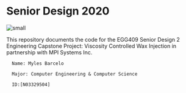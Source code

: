 # Senior Design 2020
![small](https://www.newpaltz.edu/media/identity/logos/newpaltzlogo.jpg)

This repository documents the code for the EGG409 Senior Design 2 Engineering Capstone Project: Viscosity Controlled Wax Injection in partnership with MPI Systems Inc.

      Name: Myles Barcelo
      
      Major: Computer Engineering & Computer Science     
       
      ID:[N03329504]
   

